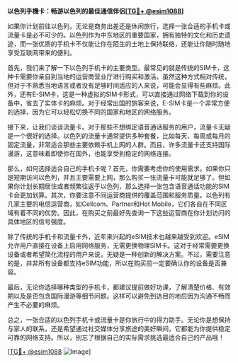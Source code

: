 **以色列手機卡：畅游以色列的最佳通信伴侣[[TG💪+ @esim1088](https://t.me/s/esim1088)]**

如果你计划前往以色列，无论是商务出差还是休闲旅行，选择一张合适的手机卡或流量卡是必不可少的。以色列作为中东地区的重要国家，拥有独特的文化和历史遗迹，而一张优质的手机卡不仅能让你在陌生的土地上保持联络，还能让你随时随地享受互联网带来的便利。

首先，我们来了解一下以色列手机卡的主要类型。最常见的就是传统的SIM卡，这种卡需要你亲自到当地的运营商营业厅进行购买和激活。虽然这种方式相对传统，但对于不熟悉当地语言或者没有足够时间适应的人来说，可能会显得有些麻烦。此外，还有E-SIM卡，这是一种虚拟的SIM卡形式，可以直接通过网络下载到你的设备中，省去了实体卡的麻烦。对于经常出国的旅客来说，E-SIM卡是一个非常方便的选择，因为它可以轻松切换不同的国家和地区的网络服务。

接下来，让我们谈谈流量卡。对于那些不想绑定语音通话服务的用户，流量卡无疑是一个很好的选择。以色列的流量卡通常提供多种套餐，比如每天、每周或每月的固定流量，非常适合那些主要依赖手机上网的人群。而且，许多流量卡还支持国际漫游，这意味着即使你在国外，也能享受到稳定的网络连接。

那么，如何选择适合自己的手机卡呢？首先，你需要考虑你的使用需求。如果你只是短期访问以色列，并且主要需要上网，那么购买一张流量卡可能就足够了。但如果你计划长期居住或者频繁往返于以色列，那么选择一张包含语音通话功能的SIM卡会更加划算。其次，你要注意不同运营商提供的覆盖范围和服务质量。以色列有几家主要的电信运营商，如Cellcom、Partner和Hot Mobile，它们各自在不同区域有着不同的优势。因此，在购买之前最好先查询一下这些运营商在你计划访问的具体地区的信号强度。

除了传统的手机卡和流量卡外，近年来兴起的eSIM技术也越来越受到欢迎。eSIM允许用户直接在设备上启用网络服务，无需更换物理SIM卡。这对于经常需要更换设备或者希望简化流程的用户来说，无疑是一种创新的解决方案。不过，需要注意的是，并非所有设备都支持eSIM功能，所以在购买前一定要确认你的设备是否兼容。

最后，无论你选择哪种类型的手机卡，都建议提前做好功课，了解清楚价格、有效期以及是否包含国际漫游等细节问题。这样可以避免到达目的地后因为沟通不畅而产生不必要的麻烦。

总之，一张合适的以色列手机卡或流量卡是你旅行中的得力助手。无论你是想保持与家人的联系，还是希望通过社交媒体分享旅途的美好瞬间，它都能为你提供稳定可靠的网络支持。所以，别忘了根据自己的实际需求挑选最适合自己的产品哦！

[[TG💪+ @esim1088](https://t.me/s/esim1088) ![Image](https://i.postimg.cc/4NQfJmqS/Snipaste-2025-05-13-00-14-12.png)]